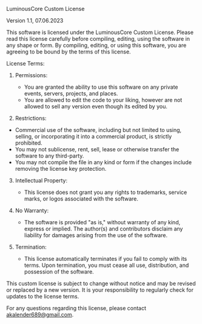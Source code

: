 ﻿LuminousCore Custom License

Version 1.1, 07.06.2023

This software is licensed under the LuminousCore Custom License. Please read this license carefully before compiling, editing, using the software in any shape or form. By compiling, editing, or using this software, you are agreeing to be bound by the terms of this license.

License Terms:

1. Permissions:
   - You are granted the ability to use this software on any private events, servers, projects, and places.
   - You are allowed to edit the code to your liking, however are not allowed to sell any version even though its edited by you.
   
2. Restrictions:
  - Commercial use of the software, including but not limited to using, selling, or incorporating it into a commercial product, is strictly prohibited.
  - You may not sublicense, rent, sell, lease or otherwise transfer the software to any third-party.
  - You may not compile the file in any kind or form if the changes include removing the license key protection.
  
3. Intellectual Property:
   - This license does not grant you any rights to trademarks, service marks, or logos associated with the software.

4. No Warranty:
   - The software is provided "as is," without warranty of any kind, express or implied. The author(s) and contributors disclaim any liability for damages arising from the use of the software.

5. Termination:
   - This license automatically terminates if you fail to comply with its terms. Upon termination, you must cease all use, distribution, and possession of the software.

This custom license is subject to change without notice and may be revised or replaced by a new version. It is your responsibility to regularly check for updates to the license terms.

For any questions regarding this license, please contact akalender689@gmail.com.
